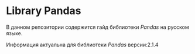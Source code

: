 # Library Pandas
В данном репозитории содержится гайд библиотеки *Pandas* на русском языке.

Информация актуальна для библиотеки *Pandas* версии:2.1.4
